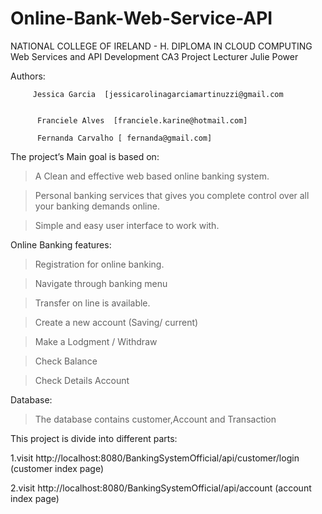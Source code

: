 # Online-Bank-Web-Service-API
NATIONAL COLLEGE OF IRELAND - H. DIPLOMA IN CLOUD COMPUTING
Web Services and API Development CA3 Project
Lecturer Julie Power

Authors: 
        
         Jessica Garcia  [jessicarolinagarciamartinuzzi@gmail.com
        
         
          Franciele Alves  [franciele.karine@hotmail.com]
          
          Fernanda Carvalho [ fernanda@gmail.com]
        
         


The project’s Main goal is based on:

> A Clean and effective web based online banking system.

>Personal banking services that gives you complete control over all your banking demands online.

>Simple and easy user interface to work with.

Online Banking features:

>Registration for online banking.

>Navigate through banking menu

>Transfer on line is available.

>Create a new account (Saving/ current)

>Make a Lodgment / Withdraw

>Check Balance

>Check Details Account




Database:

>The database contains customer,Account and Transaction




This project is divide into different parts: 




1.visit http://localhost:8080/BankingSystemOfficial/api/customer/login (customer index page)

2.visit http://localhost:8080/BankingSystemOfficial/api/account (account index page)




